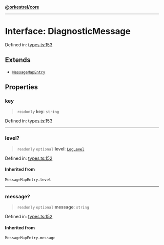 [**@orkestrel/core**](../index.md)

***

# Interface: DiagnosticMessage

Defined in: [types.ts:153](https://github.com/orkestrel/core/blob/076093e61b67cd3d4198b173439f047ddbc97abc/src/types.ts#L153)

## Extends

- [`MessageMapEntry`](../type-aliases/MessageMapEntry.md)

## Properties

### key

> `readonly` **key**: `string`

Defined in: [types.ts:153](https://github.com/orkestrel/core/blob/076093e61b67cd3d4198b173439f047ddbc97abc/src/types.ts#L153)

***

### level?

> `readonly` `optional` **level**: [`LogLevel`](../type-aliases/LogLevel.md)

Defined in: [types.ts:152](https://github.com/orkestrel/core/blob/076093e61b67cd3d4198b173439f047ddbc97abc/src/types.ts#L152)

#### Inherited from

`MessageMapEntry.level`

***

### message?

> `readonly` `optional` **message**: `string`

Defined in: [types.ts:152](https://github.com/orkestrel/core/blob/076093e61b67cd3d4198b173439f047ddbc97abc/src/types.ts#L152)

#### Inherited from

`MessageMapEntry.message`
